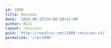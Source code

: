 ```yaml
---
id: 1090
title: Reviews
date: '2019-09-25T14:08:20+12:00'
author: RCCC
layout: revision
guid: 'http://royalccc.net/1089-revision-v1/'
permalink: '/?p=1090'
---
```


